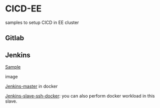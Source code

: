 # CICD-EE

samples to setup CICD in EE cluster

## Gitlab

## Jenkins

[Sample](https://github.com/jzyao/CICD-EE/tree/master/jenkins)

image

[Jenkins-master](https://hub.docker.com/r/jzyao/jenkins-master/) in docker

[Jenkins-slave-ssh-docker](jzyao/jenkins-slave-ssh-docker):  you can also perform docker workload in this slave.


